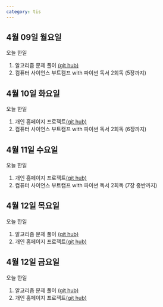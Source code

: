 ```yaml
---
category: tis
---
```

## 4월 09일 월요일

오늘 한일

1. 알고리즘 문제 풀이 [(git hub)](https://github.com/zooozoo/algorithm)
2. 컴퓨터 사이언스 부트캠프 with 파이썬 독서 2회독 (5장까지)




## 4월 10일 화요일

오늘 한일

1. 개인 홈페이지 프로젝트[(git hub)](https://github.com/zooozoo/homepage-project)
2. 컴퓨터 사이언스 부트캠프 with 파이썬 독서 2회독 (6장까지)




## 4월 11일 수요일

오늘 한일

1. 개인 홈페이지 프로젝트[(git hub)](https://github.com/zooozoo/homepage-project)
2. 컴퓨터 사이언스 부트캠프 with 파이썬 독서 2회독 (7장 중반까지)



## 4월 12일 목요일

오늘 한일

1. 알고리즘 문제 풀이 [(git hub)](https://github.com/zooozoo/algorithm)
2. 개인 홈페이지 프로젝트[(git hub)](https://github.com/zooozoo/homepage-project)


## 4월 12일 금요일

오늘 한일

1. 알고리즘 문제 풀이 [(git hub)](https://github.com/zooozoo/algorithm)
2. 개인 홈페이지 프로젝트[(git hub)](https://github.com/zooozoo/homepage-project)
